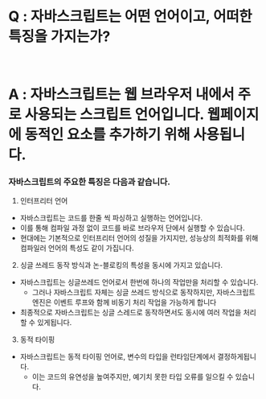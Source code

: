 # Q : 자바스크립트는 어떤 언어이고, 어떠한 특징을 가지는가?

<br />

# A : 자바스크립트는 웹 브라우저 내에서 주로 사용되는 스크립트 언어입니다. 웹페이지에 동적인 요소를 추가하기 위해 사용됩니다.

### 자바스크립트의 주요한 특징은 다음과 같습니다.

1. 인터프리터 언어

- 자바스크립트는 코드를 한줄 씩 파싱하고 실행하는 언어입니다.
- 이를 통해 컴파일 과정 없이 코드를 바로 브라우저 단에서 실행할 수 있습니다.
- 현대에는 기본적으로 인터프리터 언어의 성질을 가지지만, 성능상의 최적화를 위해 컴파일러 언어의 특성도 같이 가집니다.

2. 싱글 쓰레드 동작 방식과 논-블로킹의 특성을 동시에 가지고 있습니다.

- 자바스크립트는 싱글쓰레드 언어로서 한번에 하나의 작업만을 처리할 수 있습니다.
  - 그러나 자바스크립트 자체는 싱글 쓰레드 방식으로 동작하지만, 자바스크립트 엔진은 이벤트 루프와 함께 비동기 처리 작업을 가능하게 합니다
- 최종적으로 자바스크립트는 싱글 스레드로 동작하면서도 동시에 여러 작업을 처리할 수 있게됩니다.

3. 동적 타이핑

- 자바스크립트는 동적 타이핑 언어로, 변수의 타입을 런타임단계에서 결정하게됩니다.
  - 이는 코드의 유연성을 높여주지만, 예기치 못한 타입 오류를 일으킬 수 있습니다.
